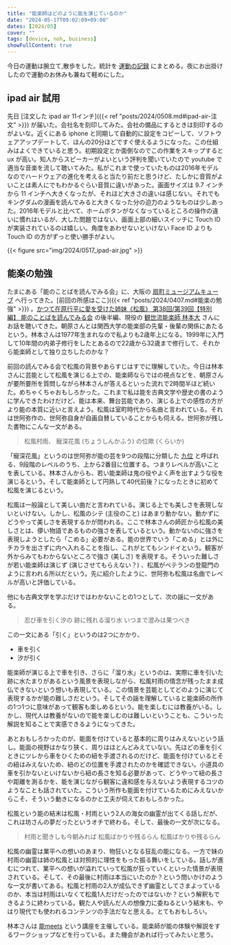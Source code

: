 ```yaml
---
title: "能楽師はどのように能を演じているのか"
date: "2024-05-17T09:02:09+09:00"
dates: [2024/05]
cover: ""
tags: [device, noh, business]
showFullContent: true
---
```


今日の運動は腕立て,散歩をした。統計を [運動の記録](https://docs.google.com/spreadsheets/d/1bg85QtM-LciUgey8I79uI7vW2PEwsP6TVdeIRVkACBg/edit?usp=sharing) にまとめる。夜にお出掛けしたので運動のお休みも兼ねて軽めにした。

## ipad air 試用

先日 [注文した ipad air 11インチ]({{< ref "posts/2024/0508.md#ipad-air-注文" >}}) が届いた。会社名を刻印してみた。会社の備品にするときは刻印するのがよいな。近くにある iphone と同期して自動的に設定をコピーして、ソフトウェアアップデートして、ほんの20分ほどですぐ使えるようになった。この仕組みはよくできていると思う。初期設定とか面倒なのでこの作業をスキップすると ux が高い。知人からスピーカーがよいという評判を聞いていたので youtube で適当な音楽を流して聴いてみた。私がこれまで使っていたものは2016年モデルなのでハードウェアの進化を考えると当たり前だと思うけど、たしかに音質がよいことは素人にでもわかるぐらい音質に違いがあった。画面サイズは 9.7 インチから 11 インチへ大きくなったが、それほど大きさの違いは感じない。それでもキングダムの漫画を読んでみると大きくなった分の迫力のようなものは少しあった。2016年モデルと比べて、ホームボタンがなくなっているところの操作の違いに慣れはいるが、大した問題ではない、画面上部の細いスイッチに Touch ID が実装されているのは嬉しい。角度をあわせないといけない Face ID よりも Touch ID の方がずっと使い勝手がよい。

{{< figure src="img/2024/0517_ipad-air.jpg" >}}

## 能楽の勉強

たまにある「能のことばを読んでみる会」に、大阪の [扇町ミュージアムキューブ](https://omcube.jp/) へ行ってきた。[前回の所感はここ]({{< ref "posts/2024/0407.md#能楽の勉強" >}}) 。[かつて在原行平に愛を受けた姉妹《松風》 第38回/第39回【特別編】 能のことばを読んでみる会](https://nohgaku-kyodo.com/repertoire/yondemiru-matsukaze20240407) の後半編、現役の [観世流能楽師 林本大](https://dainokai.com/) さんにお話を聴いてきた。朝原さんとは関西大学の能楽部の先輩・後輩の関係にあたるという。林本さんは1977年生まれなので私よりも2歳年上になる。1999年に入門して10年間の内弟子修行をしたとあるので22歳から32歳まで修行して、それから能楽師として独り立ちしたのかな？

前回の読んでみる会で松風の背景やあらすじはすでに理解していた。今日は林本さんに芸能として松風を演じる上での、能楽師ならではの視点などを、朝原さんが要所要所を質問しながら林本さんが答えるといった流れで2時間半ほど続いた。めちゃくちゃおもしろかった。これまで私は能を古典文学や歴史の書のように学んできたわけだけど、能は本来、舞台芸能であり、演じる上での感性の方がより能の本質に近いと言えよう。松風は室町時代から名曲と言われている。それは世阿弥作の、世阿弥自身が自画自賛していることからも伺える。世阿弥が残した書物にこんな一文がある。
 
> 松風村雨、 寵深花風 (ちょうしんかふう) の位歟 (くらいか)

「寵深花風」というのは世阿弥が能の芸を9つの段階に分類した [九位](https://ja.wikipedia.org/wiki/%E4%B9%9D%E4%BD%8D) と呼ばれる、9段階のレベルのうち、上から2番目に位置する。つまりレベルが高いことを表している。林本さんからも、若い能楽師は鬼の役やよく声を出すような役を演じるという。そして能楽師として円熟して40代前後？になったときに初めて松風を演じるという。

松風は一般論として美しい曲だと言われている。演じる上でも美しさを表現しないといけない。しかし、松風のシテ (主役のこと) はあまり動かない。動かずにどうやって美しさを表現するかが問われる。ここで林本さんの師匠から松風の美しさとは、儚い物語であるものの強さを表しているという。動かないのに強さを表現しようとしたら「こめる」必要がある。能の世界でいう「こめる」とは外にチカラを出さずに内へ入れることを指し、これがとてもシンドイという。観客が外からみてもわからないところで強さ (美しさ) を表現する。そういった難しさが若い能楽師は演じず (演じさせてもらえない？) 、松風がベテランの登龍門のように言われる所以だという。先に紹介したように、世阿弥も松風は名曲でレベルが高いと評価している。

他にも古典文学を学ぶだけではわかないことの1つとして、次の謡に一文がある。

> 忍び車を引く汐の 跡に残れる溜り水 いつまで澄みは果つべき

この一文にある「引く」というのは2つにかかり、

* 車を引く
* 汐が引く

能楽師が演じる上で車を引き、さらに「溜り水」というのは、実際に車を引いた跡に水たまりがあるという風景を表現しながら、松風村雨の情念が残ったまま成仏できないという想いも表現している。この情景を芸能としてどのように演じて表現するかが能の難しさだという。そしてその謡を理解していると能楽師の所作の1つ1つに意味があって観客も楽しめるという。能を楽しむには教養がいる。しかし、現代人は教養がないので能を楽しむのは難しいということも、こういった解説を知ることで実感できるようになってきた。

あとおもしろかったのが、能面を付けていると基本的に周りはみえないという話し。能面の視野はかなり狭く、周りはほとんどみえていない。先ほどの車を引くときにツレから車をひくための紐を手渡されるのだけど、能面を付けているとその紐はみえないため、紐のどの位置を手渡されたのかを確認できない。小道具の車を引かないといけないから紐の長さを知る必要があって、どうやって紐の長さや距離を測るかを、能を演じながら観客に違和感を与えないよう表現するコツのようなことも話されていた。こういう所作も能面を付けているためにみえないからこそ、そういう動きになるのかと工夫が伺えておもしろかった。

松風という能の結末は松風・村雨という2人の海女の幽霊が出てくる話しだが、これは坊さんの夢だったというオチで終わる。そして、最後の一文が次になる。

> 村雨と聞きしも今朝みれば 松風ばかりや残るらん 松風ばかりや残るらん

松風の幽霊は業平への想いのあまり、物狂いとなる狂乱の能になる。一方で妹の村雨の幽霊は姉の松風とは対照的に理性をもった振る舞いをしている。話しが進むにつれて、業平への想いが溢れていって松風が狂っていくといった情景が表現されている。そして、その最後に村雨は本当にいたのか？という問いかけのような一文が書いてある。松風と村雨の2人が成仏できず幽霊としてさまよっているのか、本当は村雨はいなくて松風1人だけだったのではないか？という解釈もできるように終わっている。観た人や読んだ人の想像力に委ねるという結末も、やはり現代でも使われるコンテンツの手法だなと思える。とてもおもしろい。

林本さんは [能meets](https://dainokai.com/lecture/) という講座を主催している。能楽師が能の体験や解説をするワークショップなどを行っている。また機会があれば行ってみたいと思う。
